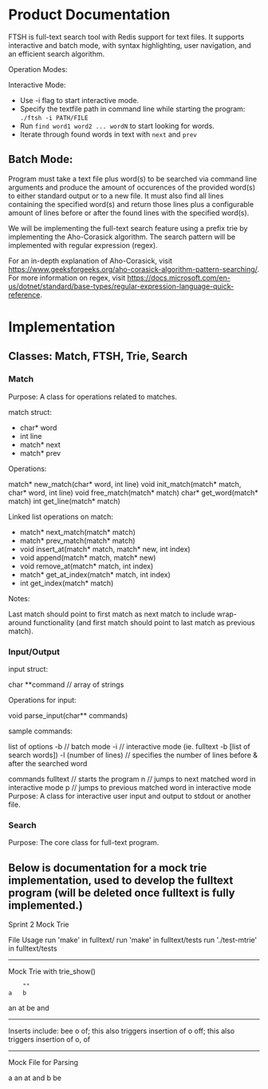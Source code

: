 # Product Documentation 

FTSH is full-text search tool with Redis support for text files. It supports interactive and batch mode, with syntax highlighting, user navigation, and an efficient search algorithm.

Operation Modes:

Interactive Mode: 
- Use -i flag to start interactive mode.
- Specify the textfile path in command line while starting the program:
  `./ftsh -i PATH/FILE`
- Run `find word1 word2 ... wordN` to start looking for words.
- Iterate through found words in text with `next` and `prev`

Batch Mode:
- 

Program must take a text file plus word(s) to be searched via command line arguments and produce the amount of occurences of the provided word(s) to either standard output or to a new file. It must also find all lines containing the specified word(s) and return those lines plus a configurable amount of lines before or after the found lines with the specified word(s).

We will be implementing the full-text search feature using a prefix trie by implementing the Aho-Corasick algorithm. The search pattern will be implemented with regular expression (regex).

For an in-depth explanation of Aho-Corasick, visit https://www.geeksforgeeks.org/aho-corasick-algorithm-pattern-searching/. For more information on regex, visit https://docs.microsoft.com/en-us/dotnet/standard/base-types/regular-expression-language-quick-reference.

# Implementation

## Classes: Match, FTSH, Trie, Search

### Match

Purpose: A class for operations related to matches.

match struct:

- char* word 
- int line
- match* next
- match* prev

Operations:

match* new_match(char* word, int line)
void init_match(match* match, char* word, int line)
void free_match(match* match)
char* get_word(match* match)
int get_line(match* match)

Linked list operations on match:

- match* next_match(match* match)
- match* prev_match(match* match)
- void insert_at(match* match, match* new, int index)
- void append(match* match, match* new)
- void remove_at(match* match, int index)
- match* get_at_index(match* match, int index)
- int get_index(match* match)

Notes:

Last match should point to first match as next match to include wrap-around functionality (and first match should point to last match as previous match).



### Input/Output

input struct:

char **command // array of strings

Operations for input:

void parse_input(char** commands)

sample commands:

list of options -b // batch mode -i // interactive mode (ie. fulltext -b [list of search words]) -l (number of lines) // specifies the number of lines before & after the searched word

commands fulltext // starts the program n // jumps to next matched word in interactive mode p // jumps to previous matched word in interactive mode Purpose: A class for interactive user input and output to stdout or another file.

### Search

Purpose: The core class for full-text program.


Below is documentation for a mock trie implementation,
used to develop the fulltext program (will be deleted once 
fulltext is fully implemented.) 
-----------------------------------------------------
Sprint 2 Mock Trie

File Usage
run 'make' in fulltext/
run 'make' in fulltext/tests
run './test-mtrie' in fulltext/tests

---
Mock Trie with trie_show()

		""
	a	b
  an  at      be
and        

---
Inserts include:
bee
o
of; this also triggers insertion of o 
off; this also triggers insertion of o, of

---
Mock File for Parsing

a
an at
and
b
be

